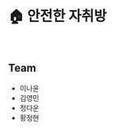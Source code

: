 # 🏠 안전한 자취방 
<br/>

## Team 
- 이나윤
- 김영민
- 정다운
- 황정현

<br/>

<!-- 
## 목적
동별로 안전 등급을 나타내어 시각화하고, 자취방 선택 시 사용자가 주변 환경의 안전도를 객관적으로 비교하고 신뢰할 수 있는 정보를 제공받을 수 있도록 지원하는 것을 목표로 합니다.
!-->
